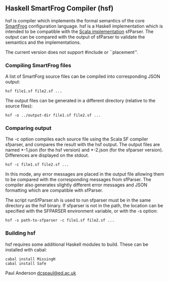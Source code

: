 ## Haskell SmartFrog Compiler (hsf)

hsf is compiler which implements the formal semantics of the core [SmartFrog](http://smartfrog.org) configuration language. hsf is a Haskell implementation which is intended to be compatible with the [Scala implementation](https://github.com/herry13/smartfrog-lang/blob/master/README.md) sfParser. The output can be compared with the output of sfParser to validate the semantics and the implementations.

The current version does not support #include or ``placement''.

### Compiling SmartFrog files

A list of SmartForg source files can be  compiled into corresponding JSON output:

	hsf file1.sf file2.sf ...
	
The output files can be generated in a different directory (relative to the source files):

	hsf -o ../output-dir file1.sf file2.sf ...

### Comparing output

The -c option compiles each source file using the Scala SF compiler sfparser, and compares the result with the hsf output. The output files are named *-1.json (for the hsf version) and *-2.json (for the sfparser version). Differences are displayed on the stdout.

	hsf -c file1.sf file2.sf ...

In this mode, any error messages are placed in the output file allowing them to be compared with the corresponding messages from sfParser. The compiler also generates slightly different error messages and JSON formatting which are compatible with sfParser. 

The script runSfParser.sh is used to run sfparser must be in the same directory as the hsf binary. If sfparser is not in the path, the location can be specified with the SFPARSER environment variable, or with the -s option:

	hsf -s path-to-sfparser -c file1.sf file2.sf ...

### Building hsf

hsf requires some additional Haskell modules to build. These can be installed with cabal:

	cabal install MissingH
	cabal install Safe

Paul Anderson
<dcspaul@ed.ac.uk>
